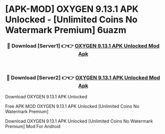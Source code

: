 # [APK-MOD] OXYGEN 9.13.1 APK Unlocked - [Unlimited Coins No Watermark Premium] 6uazm



<div align="center">
<h3>🔴 Download [Server1] 👉👉 <a href="https://momento.my/?title=OXYGEN_9.13.1_APK_Unlocked">OXYGEN 9.13.1 APK Unlocked Mod Apk</a></h3><br>

<h3>🔴 Download [Server2] 👉👉 <a href="https://momento.my/?title=OXYGEN_9.13.1_APK_Unlocked">OXYGEN 9.13.1 APK Unlocked Mod Apk</a></h3>
</div>



Download OXYGEN 9.13.1 APK Unlocked 

Free APK MOD OXYGEN 9.13.1 APK Unlocked [Unlimited Coins No Watermark Premium]

Download OXYGEN 9.13.1 APK Unlocked [Unlimited Coins No Watermark Premium] Mod For Android
